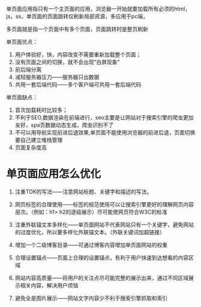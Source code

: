 单页面应用指只有一个主页面的应用，浏览器一开始就要加载所有必须的html，js，ss，单页面的页面跳转仅刷新局部资源，多应用于pc端，

多页面就是指一个页面中有多个页面，页面跳转时是整页刷新

单页面优点：

1. 用户体验好，快，内容改变不需要重新加载整个页面；
2. 没有页面之间的切换，就不会出现“白屏现象”
3. 前后端分离
4. 减轻服务器压力——服务器只出数据
5. 共用一套后端代码——多个客户端可共用一套后端代码

单页面缺点：

1. 首次加载耗时比较多；
2. 不利于SEO,数据渲染在前端进行，seo主要是让网站对于搜索引擎的爬虫更加友好，spa页数据动态生成，爬虫识别不了
3. 不可以用导航实现前进后退效果,单页面不能使用浏览器的前进后退，页面切换要自己建立堆栈管理
4. 页面复杂度高


# 单页面应用怎么优化

1. 注重TDK的写法——注意网站标题、关键字和描述的写法。

2. 网页标签的合理使用——标签的规范使用可以让搜索引擎更好的理解网页内容层次。（例如：h1> h2的逐级展示）尽可能使网页符合W3C的标准

3. 注重外联锚文本多样化——单页面网站不代表网站只有一个关键字，避免网站的过度优化，所以要多样化外联锚文本。（外联关键词加超链接）

4. 增加一个二级博客目录——可通过博客内容增加单页面网站的权重

5. 合理设置锚点——页面上合理的设置锚点，有利于用户快速到达想看的内容区域

6. 网站内容高质量——将用户的关注点尽可能完整的展示出来，通过不同区域展示相关内容，解决用户烦恼

7. 避免全是图片展示——网站文字内容少不利于搜索引擎抓取和索引

